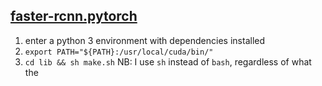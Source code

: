 ## [faster-rcnn.pytorch](https://github.com/jwyang/faster-rcnn.pytorch)

1. enter a python 3 environment with dependencies installed
2. `export PATH="${PATH}:/usr/local/cuda/bin/"`
3. `cd lib && sh make.sh` NB: I use `sh` instead of `bash`, regardless of what the 
<!--stackedit_data:
eyJoaXN0b3J5IjpbMjQ4OTUyNDY1XX0=
-->